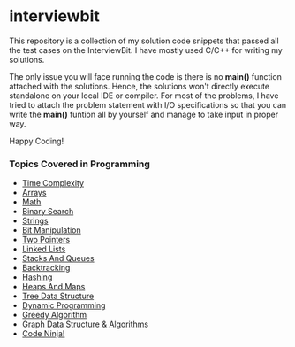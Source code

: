 # interviewbit

This repository is a collection of my solution code snippets that passed all the test cases on the InterviewBit. I have mostly used C/C++ for writing my solutions.

The only issue you will face running the code is there is no **main()** function attached with the solutions. Hence, the solutions won't directly execute standalone on your local IDE or compiler. For most of the problems, I have tried to attach the problem statement with I/O specifications so that you can write the **main()** funtion all by yourself and manage to take input in proper way.

Happy Coding!

### Topics Covered in Programming
* [Time Complexity](https://github.com/biqar/interviewbit/tree/master/Time%20Complexity)
* [Arrays](https://github.com/biqar/interviewbit/tree/master/Arrays)
* [Math](https://github.com/biqar/interviewbit/tree/master/Math)
* [Binary Search](https://github.com/biqar/interviewbit/tree/master/Binary%20Search)
* [Strings](https://github.com/biqar/interviewbit/tree/master/Strings)
* [Bit Manipulation](https://github.com/biqar/interviewbit/tree/master/Bit%20Manipulation)
* [Two Pointers](https://github.com/biqar/interviewbit/tree/master/Two%20Pointers)
* [Linked Lists](https://github.com/biqar/interviewbit/tree/master/Linked%20Lists)
* [Stacks And Queues](https://github.com/biqar/interviewbit/tree/master/Stacks%20And%20Queues)
* [Backtracking](https://github.com/biqar/interviewbit/tree/master/Backtracking)
* [Hashing](https://github.com/biqar/interviewbit/tree/master/Hashing)
* [Heaps And Maps](https://github.com/biqar/interviewbit/tree/master/Heaps%20And%20Maps)
* [Tree Data Structure](https://github.com/biqar/interviewbit/tree/master/Tree%20Data%20Structure)
* [Dynamic Programming](https://github.com/biqar/interviewbit/tree/master/Dynamic%20Programming)
* [Greedy Algorithm](https://github.com/biqar/interviewbit/tree/master/Greedy%20Algorithm)
* [Graph Data Structure & Algorithms](https://github.com/biqar/interviewbit/tree/master/Graph%20Data%20Structure%20%26%20Algorithms)
* [Code Ninja!](https://github.com/biqar/interviewbit/tree/master/Code%20Ninja!)
